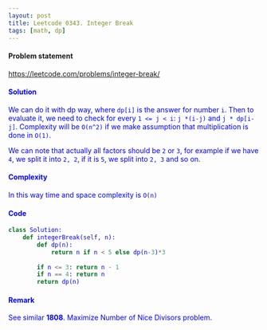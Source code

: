 ```yaml
---
layout: post
title: Leetcode 0343. Integer Break
tags: [math, dp]
---
```


#### Problem statement

<a href="https://leetcode.com/problems/integer-break/"> <font color = blue>https://leetcode.com/problems/integer-break/

#### Solution
We can do it with dp way, where `dp[i]` is the answer for number `i`. Then to evaluate it, we need to check for every `1 <= j < i`:
`j *(i-j)` and `j * dp[i-j]`. Complexity will be `O(n^2)` if we make assumption that multiplication is done in `O(1)`.

We can note that actually all factors should be `2` or `3`, for example if we have `4`, we split it into `2, 2`, if it is `5`, we split into `2, 3` and so on. 

#### Complexity
In this way time and space complexity  is `O(n)`

#### Code
```python
class Solution:
    def integerBreak(self, n):
        def dp(n):
            return n if n < 5 else dp(n-3)*3
        
        if n <= 3: return n - 1
        if n == 4: return n
        return dp(n)
```

#### Remark
See similar **1808**. Maximize Number of Nice Divisors problem.
